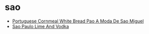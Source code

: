 # sao

 * [Portuguese Cornmeal White Bread Pao A Moda De Sao Miguel](index/p/portuguese-cornmeal-white-bread-pao-a-moda-de-sao-miguel-104414.json)
 * [Sao Paulo Lime And Vodka](index/s/sao-paulo-lime-and-vodka.json)
